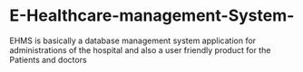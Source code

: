 # E-Healthcare-management-System-
EHMS is basically a database management system application for administrations of the hospital and also a user friendly product for the Patients and doctors 
